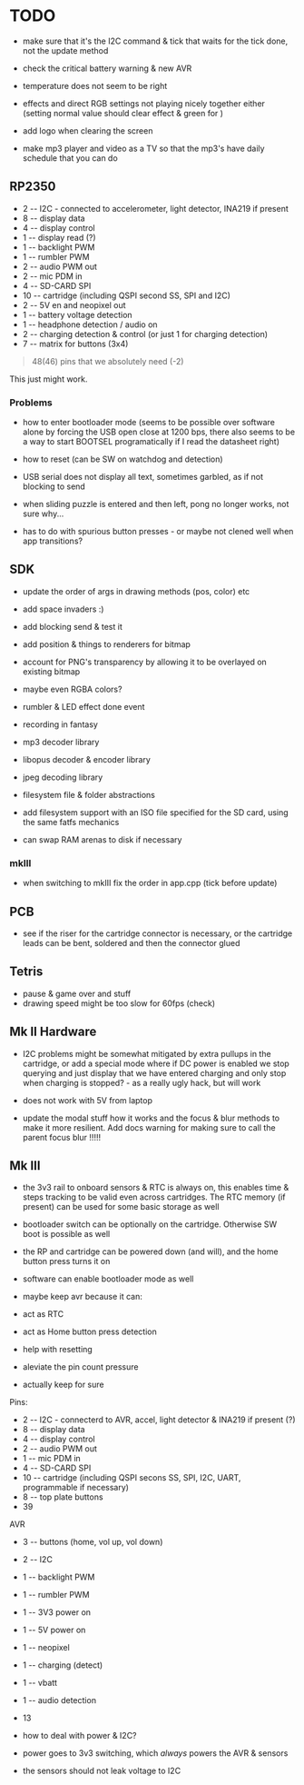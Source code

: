 # TODO

- make sure that it's the I2C command & tick that waits for the tick done, not the update method

- check the critical battery warning & new AVR
- temperature does not seem to be right
- effects and direct RGB settings not playing nicely together either (setting normal value should clear effect & green for )
- add logo when clearing the screen

- make mp3 player and video as a TV so that the mp3's have daily schedule that you can do

## RP2350

- 2 -- I2C - connected to accelerometer, light detector, INA219 if present
- 8 -- display data
- 4 -- display control
- 1 -- display read (?)
- 1 -- backlight PWM
- 1 -- rumbler PWM
- 2 -- audio PWM out
- 2 -- mic PDM in
- 4 -- SD-CARD SPI
- 10 -- cartridge (including QSPI second SS, SPI and I2C)
- 2 -- 5V en and neopixel out
- 1 -- battery voltage detection
- 1 -- headphone detection / audio on
- 2 -- charging detection & control (or just 1 for charging detection)
- 7 -- matrix for buttons (3x4)

> 48(46) pins that we absolutely need (-2)

This just might work. 

### Problems

- how to enter bootloader mode (seems to be possible over software alone by forcing the USB open close at 1200 bps, there also seems to be a way to start BOOTSEL programatically if I read the datasheet right)
- how to reset (can be SW on watchdog and detection)

- USB serial does not display all text, sometimes garbled, as if not blocking to send
- when sliding puzzle is entered and then left, pong no longer works, not sure why...
- has to do with spurious button presses - or maybe not clened well when app transitions? 

## SDK

- update the order of args in drawing methods (pos, color) etc
- add space invaders :)

- add blocking send & test it

- add position & things to renderers for bitmap

- account for PNG's transparency by allowing it to be overlayed on existing bitmap
- maybe even RGBA colors? 
- rumbler & LED effect done event

- recording in fantasy

- mp3 decoder library
- libopus decoder & encoder library
- jpeg decoding library

- filesystem file & folder abstractions
- add filesystem support with an ISO file specified for the SD card, using the same fatfs mechanics

- can swap RAM arenas to disk if necessary

### mkIII

- when switching to mkIII fix the order in app.cpp (tick before update)

## PCB

- see if the riser for the cartridge connector is necessary, or the cartridge leads can be bent, soldered and then the connector glued



## Tetris

- pause & game over and stuff
- drawing speed might be too slow for 60fps (check)

## Mk II Hardware

- I2C problems might be somewhat mitigated by extra pullups in the cartridge, or add a special mode where if DC power is enabled we stop querying and just display that we have entered charging and only stop when charging is stopped? - as a really ugly hack, but will work 

- does not work with 5V from laptop

- update the modal stuff how it works and the focus & blur methods to make it more resilient. Add docs warning for making sure to call the parent focus blur !!!!!

## Mk III

- the 3v3 rail to onboard sensors & RTC is always on, this enables time & steps tracking to be valid even across cartridges. The RTC memory (if present) can be used for some basic storage as well  
- bootloader switch can be optionally on the cartridge. Otherwise SW boot is possible as well
- the RP and cartridge can be powered down (and will), and the home button press turns it on 
- software can enable bootloader mode as well


- maybe keep avr because it can: 
- act as RTC
- act as Home button press detection 
- help with resetting 
- aleviate the pin count pressure
- actually keep for sure

Pins:

- 2 -- I2C - connecterd to AVR, accel, light detector & INA219 if present (?)
- 8 -- display data
- 4 -- display control
- 2 -- audio PWM out
- 1 -- mic PDM in
- 4 -- SD-CARD SPI
- 10 -- cartridge (including QSPI secons SS, SPI, I2C, UART, programmable if necessary)
- 8 -- top plate buttons 
- 39 

AVR

- 3 -- buttons (home, vol up, vol down)
- 2 -- I2C
- 1 -- backlight PWM
- 1 -- rumbler PWM
- 1 -- 3V3 power on
- 1 -- 5V power on
- 1 -- neopixel
- 1 -- charging (detect)
- 1 -- vbatt
- 1 -- audio detection
- 13

- how to deal with power & I2C? 
- power goes to 3v3 switching, which *always* powers the AVR & sensors
- the sensors should not leak voltage to I2C

